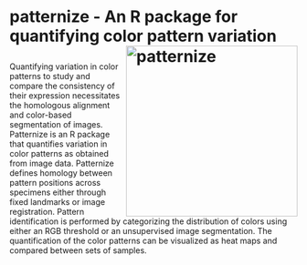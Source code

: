# <p> patternize - An R package for quantifying &#13;&#10;color pattern variation <img src="https://cloud.githubusercontent.com/assets/6349171/22620648/29ecb77e-eb08-11e6-8f7e-80d3a3807fda.png" alt="patternize" width="300" align="right"></p>

Quantifying variation in color patterns to study and compare the consistency of their expression necessitates the homologous alignment and color-based segmentation of images. Patternize is an R package that quantifies variation in color patterns as obtained from image data. Patternize defines homology between pattern positions across specimens either through fixed landmarks or image registration. Pattern identification is performed by categorizing the distribution of colors using either an RGB threshold or an unsupervised image segmentation. The quantification of the color patterns can be visualized as heat maps and compared between sets of samples.

